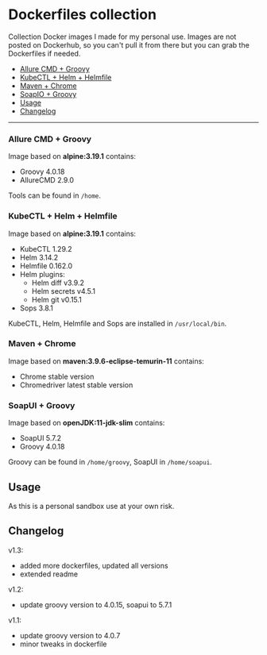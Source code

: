 # Dockerfiles collection

Collection Docker images I made for my personal use. Images are not posted on Dockerhub, so you can't pull it from there but you can grab the Dockerfiles if needed.

<!-- TOC -->
  * [Allure CMD + Groovy](#allure-cmd--groovy)
  * [KubeCTL + Helm + Helmfile](#kubectl--helm--helmfile)
  * [Maven + Chrome](#maven--chrome)
  * [SoapIO + Groovy](#soapio--groovy)
  * [Usage](#usage)
  * [Changelog](#changelog)
<!-- TOC -->
___
### Allure CMD + Groovy

Image based on **alpine:3.19.1** contains:

- Groovy 4.0.18
- AllureCMD 2.9.0

Tools can be found in `/home`.

### KubeCTL + Helm + Helmfile

Image based on **alpine:3.19.1** contains:

- KubeCTL 1.29.2
- Helm 3.14.2
- Helmfile 0.162.0
- Helm plugins:
  - Helm diff v3.9.2
  - Helm secrets v4.5.1
  - Helm git v0.15.1
- Sops 3.8.1

KubeCTL, Helm, Helmfile and Sops are installed in `/usr/local/bin`.

### Maven + Chrome

Image based on **maven:3.9.6-eclipse-temurin-11** contains:

- Chrome stable version
- Chromedriver latest stable version

### SoapUI + Groovy

Image based on **openJDK:11-jdk-slim** contains:
   
- SoapUI 5.7.2
- Groovy 4.0.18 

Groovy can be found in `/home/groovy`, SoapUI in `/home/soapui`.

## Usage

As this is a personal sandbox use at your own risk.

## Changelog

v1.3:
- added more dockerfiles, updated all versions
- extended readme

v1.2:
- update groovy version to 4.0.15, soapui to 5.7.1

v1.1:
- update groovy version to 4.0.7
- minor tweaks in dockerfile